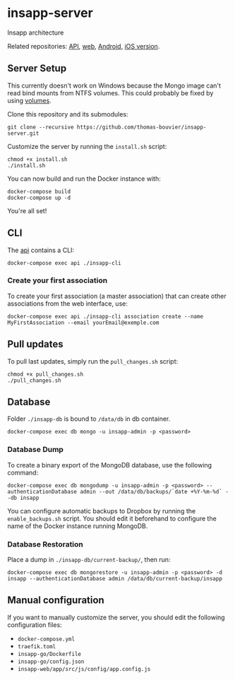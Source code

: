 # insapp-server

Insapp architecture

Related repositories: [API](https://github.com/thomas-bouvier/insapp-go), [web](https://github.com/thomas-bouvier/insapp-web), [Android](https://github.com/thomas-bouvier/insapp-android), [iOS version](https://github.com/RobAddict/insapp-iOS).

## Server Setup

This currently doesn't work on Windows because the Mongo image can't read bind mounts from NTFS volumes. This could probably be fixed by using [volumes](https://docs.docker.com/storage/volumes/).

Clone this repository and its submodules:

    git clone --recursive https://github.com/thomas-bouvier/insapp-server.git

Customize the server by running the `install.sh` script:

    chmod +x install.sh
    ./install.sh

You can now build and run the Docker instance with:

    docker-compose build
    docker-compose up -d

You're all set!

## CLI

The [api](https://github.com/thomas-bouvier/insapp-go) contains a CLI:

    docker-compose exec api ./insapp-cli

### Create your first association

To create your first association (a master association) that can create other associations from the web interface, use:

    docker-compose exec api ./insapp-cli association create --name MyFirstAssociation --email yourEmail@exemple.com

## Pull updates

To pull last updates, simply run the `pull_changes.sh` script:

    chmod +x pull_changes.sh
    ./pull_changes.sh

## Database

Folder `./insapp-db` is bound to `/data/db` in db container.

    docker-compose exec db mongo -u insapp-admin -p <password>

### Database Dump

To create a binary export of the MongoDB database, use the following command:

    docker-compose exec db mongodump -u insapp-admin -p <password> --authenticationDatabase admin --out /data/db/backups/`date +%Y-%m-%d` --db insapp

You can configure automatic backups to Dropbox by running the `enable_backups.sh` script. You should edit it beforehand to configure the name of the Docker instance running MongoDB.

### Database Restoration

Place a dump in `./insapp-db/current-backup/`, then run:

    docker-compose exec db mongorestore -u insapp-admin -p <password> -d insapp --authenticationDatabase admin /data/db/current-backup/insapp

## Manual configuration

If you want to manually customize the server, you should edit the following configuration files:

* `docker-compose.yml`
* `traefik.toml`
* `insapp-go/Dockerfile`
* `insapp-go/config.json`
* `insapp-web/app/src/js/config/app.config.js`
